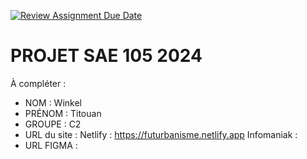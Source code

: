 [![Review Assignment Due Date](https://classroom.github.com/assets/deadline-readme-button-22041afd0340ce965d47ae6ef1cefeee28c7c493a6346c4f15d667ab976d596c.svg)](https://classroom.github.com/a/tqlspz30)
# PROJET SAE 105 2024

À compléter :

- NOM : Winkel 
- PRÉNOM : Titouan
- GROUPE : C2
- URL du site : Netlify : https://futurbanisme.netlify.app  Infomaniak :
- URL FIGMA :
